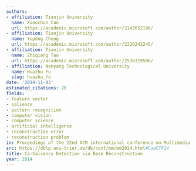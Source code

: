 ```yaml
---
authors:
- affiliation: Tianjin University
  name: Xiaochun Cao
  url: https://academic.microsoft.com/author/2143652190/
- affiliation: Tianjin University
  name: Yupeng Cheng
  url: https://academic.microsoft.com/author/2226242246/
- affiliation: Tianjin University
  name: Zhiqiang Tao
  url: https://academic.microsoft.com/author/2536319506/
- affiliation: Nanyang Technological University
  name: Huazhu Fu
  slug: huazhu_fu
date: '2014-11-03'
estimated_citations: 20
fields:
- feature vector
- salience
- pattern recognition
- computer vision
- computer science
- artificial intelligence
- reconstruction error
- reconstruction problem
in: Proceedings of the 22nd ACM international conference on Multimedia
src: https://dblp.uni-trier.de/db/conf/mm/mm2014.html#CaoCTF14
title: Co-Saliency Detection via Base Reconstruction
year: 2014
---
```

